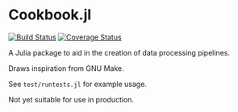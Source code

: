 # Cookbook.jl

[![Build Status](https://travis-ci.org/tom--lee/Cookbook.jl.svg?branch=master)](https://travis-ci.org/tom--lee/Cookbook.jl)
[![Coverage Status](https://coveralls.io/repos/github/tom--lee/Cookbook.jl/badge.svg?branch=master)](https://coveralls.io/github/tom--lee/Cookbook.jl?branch=master)


A Julia package to aid in the creation of data processing pipelines.

Draws inspiration from GNU Make.

See `test/runtests.jl` for example usage.

Not yet suitable for use in production.

